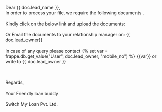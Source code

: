 Dear {{ doc.lead_name }},<br>
In order to process your file, we require the following documents    .<br><br>
Kindly click on the below link and upload the documents:    <br><br>
Or Email the documents to your relationship manager on: {{ doc.lead_owner}} <br><br>
In case of any query please contact {% set var = frappe.db.get_value("User", doc.lead_owner, "mobile_no") %} {{var}}  or write to {{ doc.lead_owner }}<br>
   <br><br>

Regards,<br><br>
Your Friendly loan buddy<br><br>
Switch My Loan Pvt. Ltd.<br>